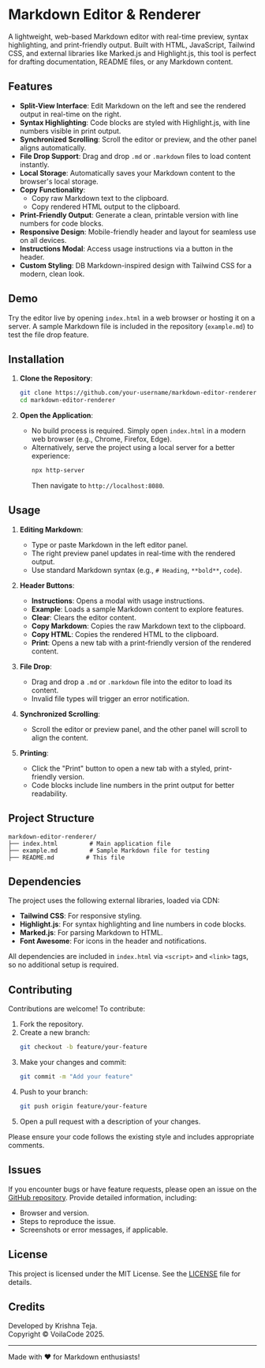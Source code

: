 # Markdown Editor & Renderer

A lightweight, web-based Markdown editor with real-time preview, syntax highlighting, and print-friendly output. Built with HTML, JavaScript, Tailwind CSS, and external libraries like Marked.js and Highlight.js, this tool is perfect for drafting documentation, README files, or any Markdown content.

## Features

- **Split-View Interface**: Edit Markdown on the left and see the rendered output in real-time on the right.
- **Syntax Highlighting**: Code blocks are styled with Highlight.js, with line numbers visible in print output.
- **Synchronized Scrolling**: Scroll the editor or preview, and the other panel aligns automatically.
- **File Drop Support**: Drag and drop `.md` or `.markdown` files to load content instantly.
- **Local Storage**: Automatically saves your Markdown content to the browser's local storage.
- **Copy Functionality**:
  - Copy raw Markdown text to the clipboard.
  - Copy rendered HTML output to the clipboard.
- **Print-Friendly Output**: Generate a clean, printable version with line numbers for code blocks.
- **Responsive Design**: Mobile-friendly header and layout for seamless use on all devices.
- **Instructions Modal**: Access usage instructions via a button in the header.
- **Custom Styling**: DB Markdown-inspired design with Tailwind CSS for a modern, clean look.

## Demo

Try the editor live by opening `index.html` in a web browser or hosting it on a server. A sample Markdown file is included in the repository (`example.md`) to test the file drop feature.

## Installation

1. **Clone the Repository**:

   ```bash
   git clone https://github.com/your-username/markdown-editor-renderer.git
   cd markdown-editor-renderer
   ```

2. **Open the Application**:
   - No build process is required. Simply open `index.html` in a modern web browser (e.g., Chrome, Firefox, Edge).
   - Alternatively, serve the project using a local server for a better experience:
     ```bash
     npx http-server
     ```
     Then navigate to `http://localhost:8080`.

## Usage

1. **Editing Markdown**:

   - Type or paste Markdown in the left editor panel.
   - The right preview panel updates in real-time with the rendered output.
   - Use standard Markdown syntax (e.g., `# Heading`, `**bold**`, `code`).

2. **Header Buttons**:

   - **Instructions**: Opens a modal with usage instructions.
   - **Example**: Loads a sample Markdown content to explore features.
   - **Clear**: Clears the editor content.
   - **Copy Markdown**: Copies the raw Markdown text to the clipboard.
   - **Copy HTML**: Copies the rendered HTML to the clipboard.
   - **Print**: Opens a new tab with a print-friendly version of the rendered content.

3. **File Drop**:

   - Drag and drop a `.md` or `.markdown` file into the editor to load its content.
   - Invalid file types will trigger an error notification.

4. **Synchronized Scrolling**:

   - Scroll the editor or preview panel, and the other panel will scroll to align the content.

5. **Printing**:
   - Click the "Print" button to open a new tab with a styled, print-friendly version.
   - Code blocks include line numbers in the print output for better readability.

## Project Structure

```
markdown-editor-renderer/
├── index.html         # Main application file
├── example.md         # Sample Markdown file for testing
├── README.md         # This file
```

## Dependencies

The project uses the following external libraries, loaded via CDN:

- **Tailwind CSS**: For responsive styling.
- **Highlight.js**: For syntax highlighting and line numbers in code blocks.
- **Marked.js**: For parsing Markdown to HTML.
- **Font Awesome**: For icons in the header and notifications.

All dependencies are included in `index.html` via `<script>` and `<link>` tags, so no additional setup is required.

## Contributing

Contributions are welcome! To contribute:

1. Fork the repository.
2. Create a new branch:
   ```bash
   git checkout -b feature/your-feature
   ```
3. Make your changes and commit:
   ```bash
   git commit -m "Add your feature"
   ```
4. Push to your branch:
   ```bash
   git push origin feature/your-feature
   ```
5. Open a pull request with a description of your changes.

Please ensure your code follows the existing style and includes appropriate comments.

## Issues

If you encounter bugs or have feature requests, please open an issue on the [GitHub repository](https://github.com/your-username/markdown-editor-renderer/issues). Provide detailed information, including:

- Browser and version.
- Steps to reproduce the issue.
- Screenshots or error messages, if applicable.

## License

This project is licensed under the MIT License. See the [LICENSE](LICENSE) file for details.

## Credits

Developed by Krishna Teja.  
Copyright © VoilaCode 2025.

---

Made with ❤️ for Markdown enthusiasts!
